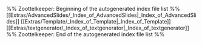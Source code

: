 %% Zoottelkeeper: Beginning of the autogenerated index file list  %%
 [[Extras/AdvancedSlides/_Index_of_AdvancedSlides|_Index_of_AdvancedSlides]]
 [[Extras/Template/_Index_of_Template|_Index_of_Template]]
 [[Extras/textgenerator/_Index_of_textgenerator|_Index_of_textgenerator]]
%% Zoottelkeeper: End of the autogenerated index file list  %%
